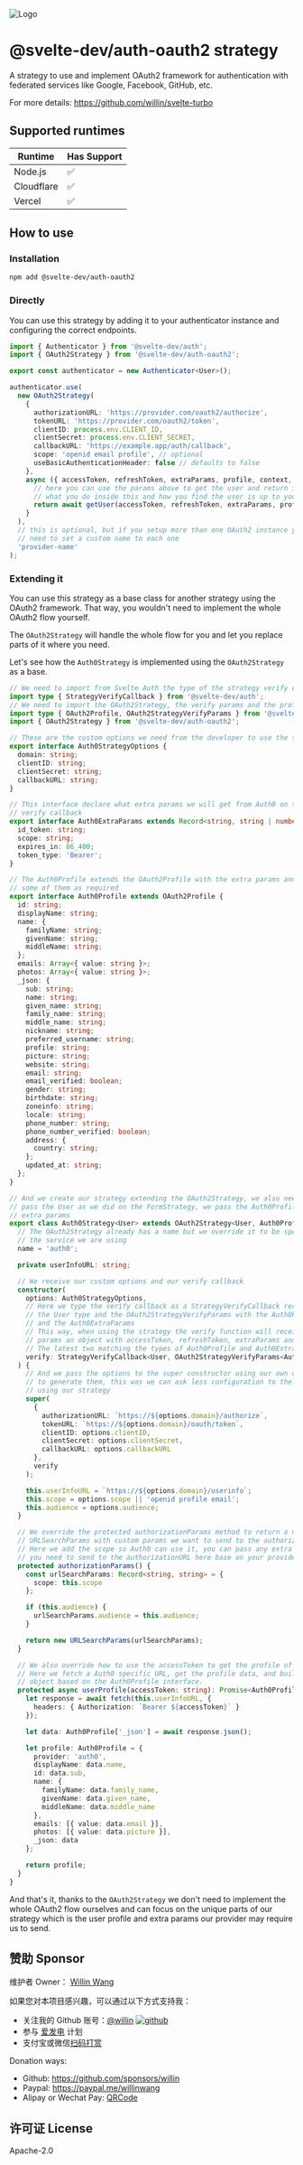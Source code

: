 ![Logo](https://repository-images.githubusercontent.com/726691357/f09bf6fc-3844-4584-8eee-6bfb425d8a38)

# @svelte-dev/auth-oauth2 strategy

A strategy to use and implement OAuth2 framework for authentication with federated services like Google, Facebook, GitHub, etc.

For more details: <https://github.com/willin/svelte-turbo>

## Supported runtimes

| Runtime    | Has Support |
| ---------- | ----------- |
| Node.js    | ✅          |
| Cloudflare | ✅          |
| Vercel     | ✅          |

## How to use

### Installation

```bash
npm add @svelte-dev/auth-oauth2
```

### Directly

You can use this strategy by adding it to your authenticator instance and configuring the correct endpoints.

```ts
import { Authenticator } from '@svelte-dev/auth';
import { OAuth2Strategy } from '@svelte-dev/auth-oauth2';

export const authenticator = new Authenticator<User>();

authenticator.use(
  new OAuth2Strategy(
    {
      authorizationURL: 'https://provider.com/oauth2/authorize',
      tokenURL: 'https://provider.com/oauth2/token',
      clientID: process.env.CLIENT_ID,
      clientSecret: process.env.CLIENT_SECRET,
      callbackURL: 'https://example.app/auth/callback',
      scope: 'openid email profile', // optional
      useBasicAuthenticationHeader: false // defaults to false
    },
    async ({ accessToken, refreshToken, extraParams, profile, context, request }) => {
      // here you can use the params above to get the user and return it
      // what you do inside this and how you find the user is up to you
      return await getUser(accessToken, refreshToken, extraParams, profile, context, request);
    }
  ),
  // this is optional, but if you setup more than one OAuth2 instance you will
  // need to set a custom name to each one
  'provider-name'
);
```

### Extending it

You can use this strategy as a base class for another strategy using the OAuth2 framework. That way, you wouldn't need to implement the whole OAuth2 flow yourself.

The `OAuth2Strategy` will handle the whole flow for you and let you replace parts of it where you need.

Let's see how the `Auth0Strategy` is implemented using the `OAuth2Strategy` as a base.

```ts
// We need to import from Svelte Auth the type of the strategy verify callback
import type { StrategyVerifyCallback } from '@svelte-dev/auth';
// We need to import the OAuth2Strategy, the verify params and the profile interfaces
import type { OAuth2Profile, OAuth2StrategyVerifyParams } from '@svelte-dev/auth-oauth2';
import { OAuth2Strategy } from '@svelte-dev/auth-oauth2';

// These are the custom options we need from the developer to use the strategy
export interface Auth0StrategyOptions {
  domain: string;
  clientID: string;
  clientSecret: string;
  callbackURL: string;
}

// This interface declare what extra params we will get from Auth0 on the
// verify callback
export interface Auth0ExtraParams extends Record<string, string | number> {
  id_token: string;
  scope: string;
  expires_in: 86_400;
  token_type: 'Bearer';
}

// The Auth0Profile extends the OAuth2Profile with the extra params and mark
// some of them as required
export interface Auth0Profile extends OAuth2Profile {
  id: string;
  displayName: string;
  name: {
    familyName: string;
    givenName: string;
    middleName: string;
  };
  emails: Array<{ value: string }>;
  photos: Array<{ value: string }>;
  _json: {
    sub: string;
    name: string;
    given_name: string;
    family_name: string;
    middle_name: string;
    nickname: string;
    preferred_username: string;
    profile: string;
    picture: string;
    website: string;
    email: string;
    email_verified: boolean;
    gender: string;
    birthdate: string;
    zoneinfo: string;
    locale: string;
    phone_number: string;
    phone_number_verified: boolean;
    address: {
      country: string;
    };
    updated_at: string;
  };
}

// And we create our strategy extending the OAuth2Strategy, we also need to
// pass the User as we did on the FormStrategy, we pass the Auth0Profile and the
// extra params
export class Auth0Strategy<User> extends OAuth2Strategy<User, Auth0Profile, Auth0ExtraParams> {
  // The OAuth2Strategy already has a name but we override it to be specific of
  // the service we are using
  name = 'auth0';

  private userInfoURL: string;

  // We receive our custom options and our verify callback
  constructor(
    options: Auth0StrategyOptions,
    // Here we type the verify callback as a StrategyVerifyCallback receiving
    // the User type and the OAuth2StrategyVerifyParams with the Auth0Profile
    // and the Auth0ExtraParams
    // This way, when using the strategy the verify function will receive as
    // params an object with accessToken, refreshToken, extraParams and profile.
    // The latest two matching the types of Auth0Profile and Auth0ExtraParams.
    verify: StrategyVerifyCallback<User, OAuth2StrategyVerifyParams<Auth0Profile, Auth0ExtraParams>>
  ) {
    // And we pass the options to the super constructor using our own options
    // to generate them, this was we can ask less configuration to the developer
    // using our strategy
    super(
      {
        authorizationURL: `https://${options.domain}/authorize`,
        tokenURL: `https://${options.domain}/oauth/token`,
        clientID: options.clientID,
        clientSecret: options.clientSecret,
        callbackURL: options.callbackURL
      },
      verify
    );

    this.userInfoURL = `https://${options.domain}/userinfo`;
    this.scope = options.scope || 'openid profile email';
    this.audience = options.audience;
  }

  // We override the protected authorizationParams method to return a new
  // URLSearchParams with custom params we want to send to the authorizationURL.
  // Here we add the scope so Auth0 can use it, you can pass any extra param
  // you need to send to the authorizationURL here base on your provider.
  protected authorizationParams() {
    const urlSearchParams: Record<string, string> = {
      scope: this.scope
    };

    if (this.audience) {
      urlSearchParams.audience = this.audience;
    }

    return new URLSearchParams(urlSearchParams);
  }

  // We also override how to use the accessToken to get the profile of the user.
  // Here we fetch a Auth0 specific URL, get the profile data, and build the
  // object based on the Auth0Profile interface.
  protected async userProfile(accessToken: string): Promise<Auth0Profile> {
    let response = await fetch(this.userInfoURL, {
      headers: { Authorization: `Bearer ${accessToken}` }
    });

    let data: Auth0Profile['_json'] = await response.json();

    let profile: Auth0Profile = {
      provider: 'auth0',
      displayName: data.name,
      id: data.sub,
      name: {
        familyName: data.family_name,
        givenName: data.given_name,
        middleName: data.middle_name
      },
      emails: [{ value: data.email }],
      photos: [{ value: data.picture }],
      _json: data
    };

    return profile;
  }
}
```

And that's it, thanks to the `OAuth2Strategy` we don't need to implement the whole OAuth2 flow ourselves and can focus on the unique parts of our strategy which is the user profile and extra params our provider may require us to send.

## 赞助 Sponsor

维护者 Owner： [Willin Wang](https://willin.wang)

如果您对本项目感兴趣，可以通过以下方式支持我：

- 关注我的 Github 账号：[@willin](https://github.com/willin) [![github](https://img.shields.io/github/followers/willin.svg?style=social&label=Followers)](https://github.com/willin)
- 参与 [爱发电](https://afdian.net/@willin) 计划
- 支付宝或微信[扫码打赏](https://user-images.githubusercontent.com/1890238/89126156-0f3eeb80-d516-11ea-9046-5a3a5d59b86b.png)

Donation ways:

- Github: <https://github.com/sponsors/willin>
- Paypal: <https://paypal.me/willinwang>
- Alipay or Wechat Pay: [QRCode](https://user-images.githubusercontent.com/1890238/89126156-0f3eeb80-d516-11ea-9046-5a3a5d59b86b.png)

## 许可证 License

Apache-2.0
